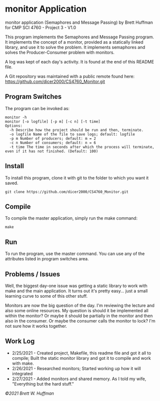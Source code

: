 # monitor Application

monitor application (Semaphores and Message Passing) by Brett Huffman for CMP SCI 4760 - Project 3 - V1.0

This program implements the Semaphores and Message Passing program.  It implements the concept of a monitor, provided as a statically linked library, and use it to solve the problem.  It implements semaphores and solves the Producer-Consumer problem with monitors.

A log was kept of each day's activity.  It is found at the end of this README file.

A Git repository was maintained with a public remote found here: https://github.com/dicer2000/CS4760_Monitor.git

## Program Switches
The program can be invoked as:

```
monitor -h
monitor [-o logfile] [-p m] [-c n] [-t time]
Options:
  -h Describe how the project should be run and then, terminate.
  -o logfile Name of the file to save logs; default: logfile
  -p m Number of producers; default: m = 2
  -c n Number of consumers; default: n = 6
  -t time The time in seconds after which the process will terminate, even if it has not finished. (Default: 100)
```

## Install
To install this program, clone it with git to the folder to which you want 
it saved.
```
git clone https://github.com/dicer2000/CS4760_Monitor.git
```
## Compile
To compile the master application, simply run the make command:
```
make
```
## Run
To run the program, use the master command.  You can use any of the attributes listed in program switches area.

## Problems / Issues

Well, the biggest day-one issue was getting a static library to work with make and the main application.  It turns out it's pretty easy... just a small learning curve to some of this other stuff.

Monitors are now the big question of the day.  I'm reviewing the lecture and also some online resources.  My question is should it be implemented all within the monitor?  Or maybe it should be partially in the monitor and then also in the consumer.  Or maybe the consumer calls the monitor to lock?  I'm not sure how it works together.


## Work Log

- 2/25/2021 - Created project, Makefile, this readme file and got it all to compile; Built the static monitor library and got it to compile and work with make.
- 2/26/2021 - Researched monitors; Started working up how it will integrated
- 2/27/2021 - Added monitors and shared memory.  As I told my wife, "Everything but the hard stuff."

*©2021 Brett W. Huffman*